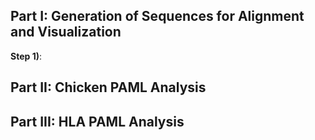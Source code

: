 ## Part I: Generation of Sequences for Alignment and Visualization

**Step 1)**:

## Part II: Chicken PAML Analysis

## Part III: HLA PAML Analysis
